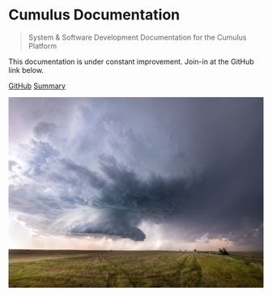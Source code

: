 <!-- _coverpage.md -->

# Cumulus Documentation

> System & Software Development Documentation for the Cumulus Platform

<p>This documentation is under constant improvement. Join-in at the GitHub link below.</p>

[GitHub](https://github.com/USACE/cumulus)
[Summary](#summary)

![](images/thunderstorm.jpg)
